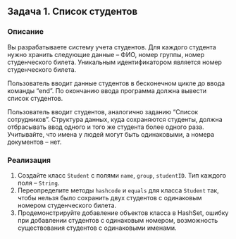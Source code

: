 ## Задача 1. Список студентов
### Описание
Вы разрабатываете систему учета студентов. Для каждого студента нужно хранить следующие данные – ФИО, номер группы, номер студенческого билета. Уникальным идентификатором является номер студенческого билета.

Пользователь вводит данные студентов в бесконечном цикле до ввода команды “end”. По окончанию ввода программа должна вывести список студентов.

Пользователь вводит студентов, аналогично заданию “Список сотрудников”.
Структура данных, куда сохраняются студенты, должна отбрасывать ввод одного и того же студента более одного раза.
Учитывайте, что имена у людей могут быть одинаковыми, а номера документов – нет.

### Реализация
1. Создайте класс `Student` с полями `name`, `group`, `studentID`. Тип каждого поля – `String`.
2. Переопределите методы `hashcode` и `equals` для класса `Student` так, чтобы нельзя было сохранить двух студентов с одинаковым номером студенческого билета.
3. Продемонстрируйте добавление объектов класса в HashSet, ошибку при добавлении студентов с одинаковым номером, возможность существования студентов с одинаковыми именами.
